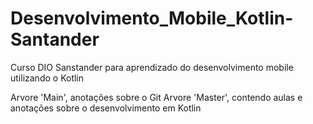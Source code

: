 # Desenvolvimento_Mobile_Kotlin-Santander
Curso DIO Sanstander para aprendizado do desenvolvimento mobile utilizando o Kotlin

Arvore 'Main', anotações sobre o Git
Arvore 'Master', contendo aulas e anotações sobre o desenvolvimento em Kotlin
